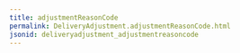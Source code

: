 ```yaml
---
title: adjustmentReasonCode
permalink: DeliveryAdjustment.adjustmentReasonCode.html
jsonid: deliveryadjustment_adjustmentreasoncode
---
```

